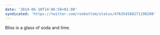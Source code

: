 ```yaml
---
date: '2014-06-10T14:06:58+01:00'
syndicated: 'https://twitter.com/roobottom/status/476354588271198208'
---
```

Bliss is a glass of soda and lime.
